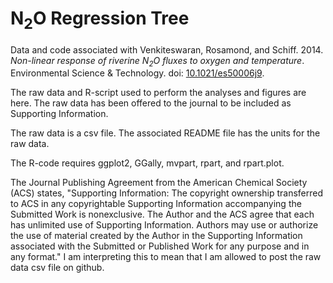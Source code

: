 N<sub>2</sub>O Regression Tree
==============================

Data and code associated with Venkiteswaran, Rosamond, and Schiff. 2014. *Non-linear response of riverine N<sub>2</sub>O fluxes to oxygen and temperature*. Environmental Science & Technology. doi: [10.1021/es50006j9](http://dx.doi.org/10.1021/es50006j9).

The raw data and R-script used to perform the analyses and figures are here. The raw data has been offered to the journal to be included as Supporting Information.

The raw data is a csv file. The associated README file has the units for the raw data.

The R-code requires ggplot2, GGally, mvpart, rpart, and rpart.plot.

The Journal Publishing Agreement from the American Chemical Society (ACS) states, "Supporting Information: The copyright ownership transferred to ACS in any copyrightable Supporting Information accompanying the Submitted Work is nonexclusive. The Author and the ACS agree that each has unlimited use of Supporting Information. Authors may use or authorize the use of material created by the Author in the Supporting Information associated with the Submitted or Published Work for any purpose and in any format." I am interpreting this to mean that I am allowed to post the raw data csv file on github.
